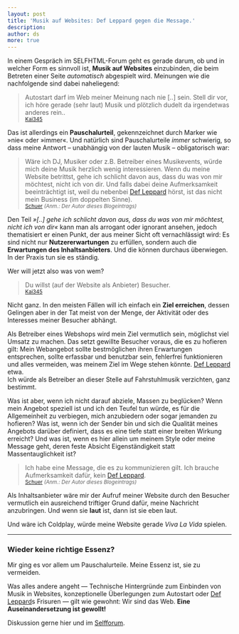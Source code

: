 ```yaml
---
layout: post
title: 'Musik auf Websites: Def Leppard gegen die Message.'
description:
author: ds
more: true
---
```


In einem Gespräch im SELFHTML-Forum geht es gerade darum, ob und in welcher Form es sinnvoll ist, **Musik auf Websites** einzubinden, die beim Betreten einer Seite *automatisch* abgespielt wird. Meinungen wie die nachfolgende sind dabei naheliegend:

> Autostart darf im Web meiner Meinung nach nie [..] sein. Stell dir vor, ich höre gerade (sehr laut) Musik und plötzlich dudelt da irgendetwas anderes rein..  
> <small>[Kai345](http://forum.de.selfhtml.org/?t=172705&m=1132201#m1132201)</small>

Das ist allerdings ein **Pauschalurteil**, gekennzeichnet durch Marker wie »nie« oder »immer«. Und natürlich sind Pauschalurteile *immer* schwierig, so dass meine Antwort – unabhängig von der lauten Musik – obligatorisch war:

> Wäre ich DJ, Musiker oder z.B. Betreiber eines Musikevents, würde mich deine Musik herzlich wenig interessieren. Wenn du meine Website betrittst, gehe ich schlicht davon aus, dass du was von mir möchtest, nicht ich von dir. Und falls dabei deine Aufmerksamkeit beeinträchtigt ist, weil du nebenbei [Def Leppard](http://de.wikipedia.org/wiki/Def_Leppard) hörst, ist das nicht mein Business (im doppelten Sinne).  
> <small>[Schuer](http://forum.de.selfhtml.org/?t=172705&m=1132209#m1132209) *(Anm.: Der Autor dieses Blogeintrags)*</small>

Den Teil *»[..] gehe ich schlicht davon aus, dass du was von mir möchtest, nicht ich von dir«* kann man als arrogant oder ignorant ansehen, jedoch thematisiert er einen Punkt, der aus meiner Sicht oft vernachlässigt wird: Es sind nicht nur **Nutzererwartungen** zu erfüllen, sondern auch die **Erwartungen des Inhaltsanbieters**. Und die können durchaus überwiegen. In der Praxis tun sie es ständig.

Wer will jetzt also was von wem?

> Du willst (auf der Website als Anbieter) Besucher.  
> <small>[Kai345](http://forum.de.selfhtml.org/?t=172705&m=1132230#m1132230)</small>

Nicht ganz. In den meisten Fällen will ich einfach ein **Ziel erreichen**, dessen Gelingen aber in der Tat meist von der Menge, der Aktivität oder des Interesses meiner Besucher abhängt.

Als Betreiber eines Webshops wird mein Ziel vermutlich sein, möglichst viel Umsatz zu machen. Das setzt gewillte Besucher voraus, die es zu hofieren gilt: Mein Webangebot sollte bestmöglichen ihren Erwartungen entsprechen, sollte erfassbar und benutzbar sein, fehlerfrei funktionieren und alles vermeiden, was meinem Ziel im Wege stehen könnte. [Def Leppard](http://de.wikipedia.org/wiki/Def_Leppard) etwa.  
 Ich würde als Betreiber an dieser Stelle auf Fahrstuhlmusik verzichten, ganz bestimmt.

Was ist aber, wenn ich nicht darauf abziele, Massen zu beglücken? Wenn mein Angebot speziell ist und ich den Teufel tun würde, es für die Allgemeinheit zu verbiegen, mich anzubiedern oder sogar jemanden zu hofieren? Was ist, wenn ich der Sender bin und sich die Qualität meines Angebots darüber definiert, dass es eine tiefe statt einer breiten Wirkung erreicht? Und was ist, wenn es hier allein um meinem Style oder meine Message geht, deren feste Absicht Eigenständigkeit statt Massentauglichkeit ist?

> Ich habe eine Message, die es zu kommunizieren gilt. Ich brauche Aufmerksamkeit dafür, kein [Def Leppard](http://de.wikipedia.org/wiki/Def_Leppard).  
> <small>[Schuer](http://forum.de.selfhtml.org/?t=172705&m=1132233#m1132233) *(Anm.: Der Autor dieses Blogeintrags)*</small>

Als Inhaltsanbieter wäre mir der Aufruf meiner Website durch den Besucher vermutlich ein ausreichend triftiger Grund dafür, meine Nachricht anzubringen. Und wenn sie **laut** ist, dann ist sie eben laut.

Und wäre ich Coldplay, würde meine Website gerade *Viva La Vida* spielen.

---

### Wieder keine richtige Essenz?

Mir ging es vor allem um Pauschalurteile. Meine Essenz ist, sie zu vermeiden.

Was alles andere angeht — Technische Hintergründe zum Einbinden von Musik in Websites, konzeptionelle Überlegungen zum Autostart oder [Def Leppard](http://de.wikipedia.org/wiki/Def_Leppard)s Frisuren — gilt wie gewohnt: Wir sind das Web. **Eine Auseinandersetzung ist gewollt!**

Diskussion gerne hier und im [Selfforum](http://forum.de.selfhtml.org/?t=172705&m=1132132#m1132132).
